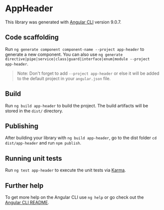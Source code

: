 # AppHeader

This library was generated with [Angular CLI](https://github.com/angular/angular-cli) version 9.0.7.

## Code scaffolding

Run `ng generate component component-name --project app-header` to generate a new component. You can also use `ng generate directive|pipe|service|class|guard|interface|enum|module --project app-header`.
> Note: Don't forget to add `--project app-header` or else it will be added to the default project in your `angular.json` file. 

## Build

Run `ng build app-header` to build the project. The build artifacts will be stored in the `dist/` directory.

## Publishing

After building your library with `ng build app-header`, go to the dist folder `cd dist/app-header` and run `npm publish`.

## Running unit tests

Run `ng test app-header` to execute the unit tests via [Karma](https://karma-runner.github.io).

## Further help

To get more help on the Angular CLI use `ng help` or go check out the [Angular CLI README](https://github.com/angular/angular-cli/blob/master/README.md).

